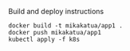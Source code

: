 Build and deploy instructions

```
docker build -t mikakatua/app1 .
docker push mikakatua/app1
kubectl apply -f k8s
```
